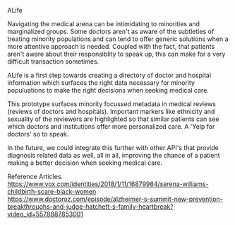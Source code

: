 ALife

Navigating the medical arena can be intimidating to minorities and marginalized groups. 
Some doctors aren't as aware of the subtleties of treating minority populations and can tend to offer generic solutions when a more attentive approach is needed. 
Coupled with the fact, that patients aren't aware about their responsiblity to speak up, this can make for a very difficult transaction sometimes.

ALife is a first step towards creating a directory of doctor and hospital information which surfaces the right data necessary for minority
populuations to make the right decisions when seeking medical care. 

This prototype surfaces minority focussed metadata in medical reviews (reviews of doctors and hospitals). Important markers like ethnicity and sexuality of the reviewers are 
highlighted so that similar patients can see which doctors and institutions offer more personalized care. A 'Yelp for doctors' so to speak.

In the future, we could integrate this further with other API's that provide diagnosis related data as well, all in all, improving the chance of a patient making a better decision when seeking medical care. 

Reference Articles.
https://www.vox.com/identities/2018/1/11/16879984/serena-williams-childbirth-scare-black-women
https://www.doctoroz.com/episode/alzheimer-s-summit-new-prevention-breakthroughs-and-judge-hatchett-s-family-heartbreak?video_id=5578887853001
